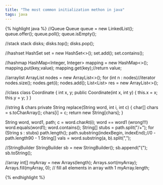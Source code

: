 ```yaml
---
title: "The most common initialization methon in java"
tags: java
---
```

{% highlight java %}
//Queue
Queue<Integer> queue = new LinkedList<Integer>();
queue.offer();
queue.poll();
queue.isEmpty();

//stack
stack<int> disks;
disks.top();
disks.pop();

//hashset
HashSet<Integer> set = new HashSet<>();
set.add();
set.contains();

//hashmap
HashMap<Integer, Integer> mapping = new HashMap<>();
mapping.put(key,value);
mapping.get(key);//return value;

//arraylist
ArrayList<Integer> nodes = new ArrayList<>();
for (int n : nodes)//iterator
nodes.size();
nodes.get(i);
nodes.add();
List<List<Integer>> res = new ArrayList<>();

//class
class Coordinate {
	int x, y;
	public Coordinate(int x, int y) {
		this.x = x;
		this.y = y;
	}
}

//string & chars
    private String replace(String word, int i, int c) {
        char[] chars = s.toCharArray();
        chars[i] = c;
        return new String[chars];
    }

String word, word1, path;
c = word.charAt(i);
word == word1 (wrong!!!)
word.equals(word1);
word.contains();
String[] stubs = path.split("/+");
for (String s : stubs)
path.length();
path.substring(indexBegin, indexEnd);//0 - path.length90 - 1
String[] vals = word.substring(a, b).split(",");

//StringBuilder
StringBuilder sb = new StringBuilder();
sb.append("{");
sb.toString();

//array
int[] myArray = new Arrays(length);
Arrays.sort(myArray);
Arrays.fill(myArray, 0); // fill all elements in array with 1
myArray.length;

{% endhighlight %}
